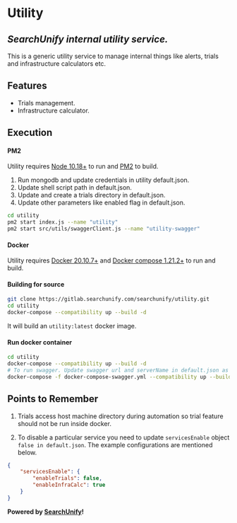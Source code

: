 # Utility
## _SearchUnify internal utility service._

This is a generic utility service to manage internal things like alerts, trials and infrastructure calculators etc.

## Features
- Trials management.
- Infrastructure calculator.

## Execution
#### PM2
Utility requires [Node 10.18+](https://nodejs.org/en/download/) to run and [PM2](https://www.npmjs.com/package/pm2/) to build.

1. Run mongodb and update credentials in utility default.json.
2. Update shell script path in default.json.
3. Update and create a trials directory in default.json.
4. Update other parameters like enabled flag in default.json.

```sh
cd utility
pm2 start index.js --name "utility"
pm2 start src/utils/swaggerClient.js --name "utility-swagger"
```
#### Docker
Utility requires [Docker 20.10.7+](https://docs.docker.com/get-docker/) and [Docker compose 1.21.2+](https://github.com/docker/compose/) to run and build.

#### Building for source
```sh
git clone https://gitlab.searchunify.com/searchunify/utility.git
cd utility
docker-compose --compatibility up --build -d
```
It will build an `utility:latest` docker image.
#### Run docker container
```sh
cd utility
docker-compose --compatibility up --build -d
# To run swagger. Update swagger url and serverName in default.json as per your DNS.
docker-compose -f docker-compose-swagger.yml --compatibility up --build -d
```
## Points to Remember
1. Trials access host machine directory during automation so trial feature should not be run inside docker.

2. To disable a particular service you need to update `servicesEnable` object `false in default.json`. The example configurations are mentioned below.
```json
{
    "servicesEnable": {
        "enableTrials": false,
        "enableInfraCalc": true
    }
}
```
**Powered by [SearchUnify](https://www.searchunify.com/)!**

